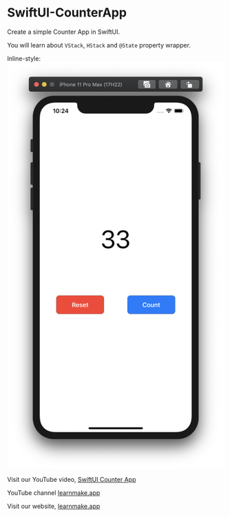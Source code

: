 # SwiftUI-CounterApp

Create a simple Counter App in SwiftUI. 

You will learn about `VStack`, `HStack` and `@State` property wrapper.

Inline-style: 
![alt text](images/finish-app.png "finish-app")


Visit our YouTube video, 
[SwiftUI Counter App](https://youtu.be/v04VfP1rOoA)

YouTube channel
[learnmake.app](https://www.youtube.com/channel/UC7CAmna4bcOtl1tCfsVHjCQ)

Visit our website, 
[learnmake.app](https://learnmake.app)
